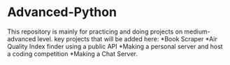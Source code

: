 # Advanced-Python

This repository is mainly for practicing and doing projects on medium-advanced level.
key projects that will be added here:
  *Book Scraper
  *Air Quality Index finder using a public API
  *Making a personal server and host a coding competition
  *Making a Chat Server.
